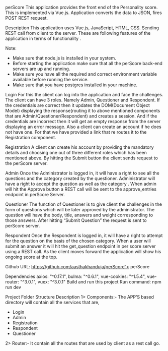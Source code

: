 perScore
This application provides the front end of the Personality score. This is implemented via Vue.js. Application converts the data to JSON, fires POST REST request.

Description
This application uses Vue.js, JavaScript, HTML, CSS. Sending REST call from client to the server. These are following features of the application in terms of functionality .

Note:
- Make sure that node.js is installed in your system.
- Before starting the application make sure that all the perScore back-end servers are up and running.
- Make sure you have all the required and correct environment variable available before running the service.
- Make sure that you have postgres installed in your machine.

 Login
For this the client can log into the application and face the challenges. The client can have 3 roles. Namely Admin, Questioner and Respondent. If the credentials are correct then it updates the DOM(Document Object Model) displaying the response(routing it to above mentioned components that are Admin/Questioner/Respondent) and creates a session. And if the credentials are incorrect then it will get an empty response from the server displaying an error message. Also a client can create an account if he does not have one. For that we have provided a link that re routes it to the Registration component.

 Registration
A client can create his account by providing the mandatory details and choosing one out of three different roles which has been mentioned above. By hitting the Submit button the client sends request to the perScore server.

 Admin
Once the Administrator is logged in, it will have a right to see all the questions and the category created by the questioner. Administrator will have a right to accept the question as well as the category . When admin will hit the Approve button a REST call will be sent to the approve_entries endpoint in perScore Server.

 Questioner
The function of Questioner is to give client the challenges in the form of questions which will be later approved by the administrator. The question will have the body, title, answers and weight corresponding to those answers. After hitting “Submit Question” the request is sent to perScore server.

 Respondent
Once the Respondent is logged in, it will have a right to attempt for the question on the basis of the chosen category. When a user will submit an answer it will hit the get_question endpoint in per score server using a REST call. As the client moves forward the application will show his ongoing score at the top.

Github URL: https://github.com/aasthakhanduja/perScore“> perScore

Dependencies
axios: "^0.17.1",
bulma: "^0.6.1",
vue-cookies: "^1.5.4",
vue-router: "^3.0.1",
vuex: "^3.0.1"
Build and run this project
Run command:
npm run dev

Project Folder Structure Description
1> Components:- The APP’S based directory will contain all the services that are,
* Login
* Admin
* Registration
* Respondent
* Questioner

2> Router:- It contain all the routes that are used by client as a rest call go.
